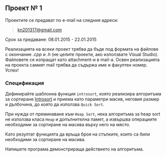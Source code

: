 ## Проект № 1

Проектите се предават по e-mail на следния адреси:

> kn201317@gmail.com

Срок за предаване: 08.01.2015 - 22.01.2015

Реализацията на всеки проект трябва да бъде под формата на файлове с окончание
*.cpp* и *.h* (не целите проекти, ако използвате Visual Studio). Файловете се
изпращат като attachment-и в mail-a. Освен реализацията на проекта самият mail
трябва да съдържа име и факултен номер. Успех!

### Спецификация

Дефинирайте шаблонна функция `introsort`, която реализира алгоритъма за сортиране
[Introsort](http://en.wikipedia.org/wiki/Introsort) и приема като параметри масив, неговия размер и дълбочина, до която
да използва `Quick Sort`.

При нужда от преминаване към `Heap Sort`, нека алгоритъма за heap sort не използва
класа `Heap` и допълнителна памет, а извършва операциите необходими за сортиране
на масива върху него на място.

Като резултат функцията да връща броя на стъпките, които са били необходими за
сортиране на масива.

Напишете програма демонстрираща действието на алгоритъма.
